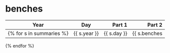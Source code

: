 # benches

| Year                     | Day          | Part 1      | Part 2       |
| ------------------------ | ------------ | -----------:| ------------:|
{% for s in summaries %} | {{ s.year }} | {{ s.day }} | {{ s.benches | find_part_1_mean }} | {{ s.benches | find_part_2_mean }} | 
{% endfor %}
